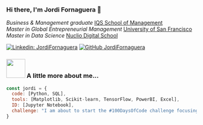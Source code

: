 ### Hi there, I'm Jordi Fornaguera 👋

*Business & Management graduate* [IQS School of Management](https://www.iqs.edu/es/iqs-school-management)  
*Master in Global Entrepreneurial Management* [University of San Francisco](https://www.usfca.edu/management/graduate-programs/global-entrepreneurial-management)  
*Master in Data Science* [Nuclio Digital School](https://nuclio.school/master-data-science/#1605285188583-4663639e-512b)

[![Linkedin: JordiFornaguera](https://img.shields.io/badge/-Jordi_Fornaguera-blue?style=flat-square&logo=Linkedin&logoColor=white&link=https://www.linkedin.com/in/jordi-fornaguera-perez/)](https://www.linkedin.com/in/jordi-fornaguera-perez/)
[![GitHub JordiFornaguera](https://img.shields.io/github/followers/JordiFornaguera?label=follow&style=social)](https://github.com/JordiFornaguera)

### <img src="https://media.giphy.com/media/VgCDAzcKvsR6OM0uWg/giphy.gif" width="50"> A little more about me...

```javascript
const jordi = {  
  code: [Python, SQL],  
  tools: [Matplotlib, Scikit-learn, TensorFlow, PowerBI, Excel],  
  ID: [Jupyter Notebook],  
  challenge: "I am about to start the #100DaysOfCode challenge focusing on Python and SQL"
}
```
<!--
**JordiFornaguera/JordiFornaguera** is a ✨ _special_ ✨ repository because its `README.md` (this file) appears on your GitHub profile.

Here are some ideas to get you started:

- 🔭 I’m currently working on ...
- 🌱 I’m currently learning ...
- 👯 I’m looking to collaborate on ...
- 🤔 I’m looking for help with ...
- 💬 Ask me about ...
- 📫 How to reach me: ...
- 😄 Pronouns: ...
- ⚡ Fun fact: ...
-->
